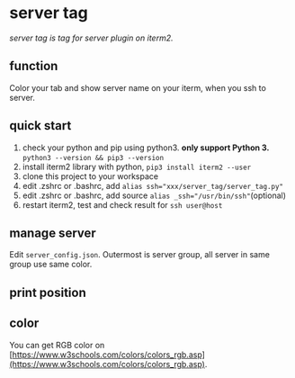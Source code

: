 # server tag
*server tag is tag for server plugin on iterm2.*

## function
Color your tab and show server name on your iterm, when you ssh to server.

## quick start
1. check your python and pip using python3. **only support Python 3.** `python3 --version && pip3 --version`
2. install iterm2 library with python, `pip3 install iterm2 --user`
3. clone this project to your workspace
4. edit .zshrc or .bashrc, add `alias ssh="xxx/server_tag/server_tag.py"` 
5. edit .zshrc or .bashrc, add source `alias _ssh="/usr/bin/ssh"`(optional)
6. restart iterm2, test and check result for `ssh user@host`

## manage server
Edit `server_config.json`. Outermost is server group, all server in same group use same color.

## print position

## color 
You can get RGB color on [https://www.w3schools.com/colors/colors_rgb.asp](https://www.w3schools.com/colors/colors_rgb.asp).
